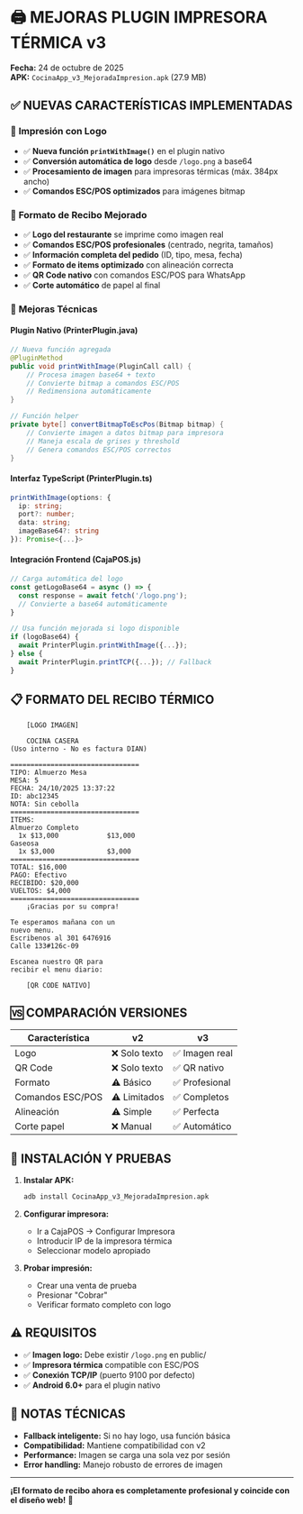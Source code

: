 # 🖨️ MEJORAS PLUGIN IMPRESORA TÉRMICA v3

**Fecha:** 24 de octubre de 2025  
**APK:** `CocinaApp_v3_MejoradaImpresion.apk` (27.9 MB)

## ✅ NUEVAS CARACTERÍSTICAS IMPLEMENTADAS

### 🎯 **Impresión con Logo**
- ✅ **Nueva función `printWithImage()`** en el plugin nativo
- ✅ **Conversión automática de logo** desde `/logo.png` a base64
- ✅ **Procesamiento de imagen** para impresoras térmicas (máx. 384px ancho)
- ✅ **Comandos ESC/POS optimizados** para imágenes bitmap

### 📄 **Formato de Recibo Mejorado**
- ✅ **Logo del restaurante** se imprime como imagen real
- ✅ **Comandos ESC/POS profesionales** (centrado, negrita, tamaños)
- ✅ **Información completa del pedido** (ID, tipo, mesa, fecha)
- ✅ **Formato de items optimizado** con alineación correcta
- ✅ **QR Code nativo** con comandos ESC/POS para WhatsApp
- ✅ **Corte automático** de papel al final

### 🔧 **Mejoras Técnicas**

#### **Plugin Nativo (PrinterPlugin.java)**
```java
// Nueva función agregada
@PluginMethod
public void printWithImage(PluginCall call) {
    // Procesa imagen base64 + texto
    // Convierte bitmap a comandos ESC/POS
    // Redimensiona automáticamente
}

// Función helper
private byte[] convertBitmapToEscPos(Bitmap bitmap) {
    // Convierte imagen a datos bitmap para impresora
    // Maneja escala de grises y threshold
    // Genera comandos ESC/POS correctos
}
```

#### **Interfaz TypeScript (PrinterPlugin.ts)**
```typescript
printWithImage(options: { 
  ip: string; 
  port?: number; 
  data: string; 
  imageBase64?: string 
}): Promise<{...}>
```

#### **Integración Frontend (CajaPOS.js)**
```javascript
// Carga automática del logo
const getLogoBase64 = async () => {
  const response = await fetch('/logo.png');
  // Convierte a base64 automáticamente
}

// Usa función mejorada si logo disponible
if (logoBase64) {
  await PrinterPlugin.printWithImage({...});
} else {
  await PrinterPlugin.printTCP({...}); // Fallback
}
```

## 📋 **FORMATO DEL RECIBO TÉRMICO**

```
    [LOGO IMAGEN]
   
    COCINA CASERA
(Uso interno - No es factura DIAN)

================================
TIPO: Almuerzo Mesa
MESA: 5
FECHA: 24/10/2025 13:37:22
ID: abc12345
NOTA: Sin cebolla
================================
ITEMS:
Almuerzo Completo
  1x $13,000            $13,000
Gaseosa
  1x $3,000             $3,000
================================
TOTAL: $16,000
PAGO: Efectivo
RECIBIDO: $20,000
VUELTOS: $4,000
================================
    ¡Gracias por su compra!

Te esperamos mañana con un
nuevo menu.
Escribenos al 301 6476916
Calle 133#126c-09

Escanea nuestro QR para
recibir el menu diario:

    [QR CODE NATIVO]

```

## 🆚 **COMPARACIÓN VERSIONES**

| Característica | v2 | v3 |
|----------------|----|----|
| Logo | ❌ Solo texto | ✅ Imagen real |
| QR Code | ❌ Solo texto | ✅ QR nativo |
| Formato | ⚠️ Básico | ✅ Profesional |
| Comandos ESC/POS | ⚠️ Limitados | ✅ Completos |
| Alineación | ⚠️ Simple | ✅ Perfecta |
| Corte papel | ❌ Manual | ✅ Automático |

## 🚀 **INSTALACIÓN Y PRUEBAS**

1. **Instalar APK:**
   ```bash
   adb install CocinaApp_v3_MejoradaImpresion.apk
   ```

2. **Configurar impresora:**
   - Ir a CajaPOS → Configurar Impresora
   - Introducir IP de la impresora térmica
   - Seleccionar modelo apropiado

3. **Probar impresión:**
   - Crear una venta de prueba
   - Presionar "Cobrar"
   - Verificar formato completo con logo

## ⚠️ **REQUISITOS**

- ✅ **Imagen logo:** Debe existir `/logo.png` en public/
- ✅ **Impresora térmica** compatible con ESC/POS
- ✅ **Conexión TCP/IP** (puerto 9100 por defecto)
- ✅ **Android 6.0+** para el plugin nativo

## 📝 **NOTAS TÉCNICAS**

- **Fallback inteligente:** Si no hay logo, usa función básica
- **Compatibilidad:** Mantiene compatibilidad con v2
- **Performance:** Imagen se carga una sola vez por sesión
- **Error handling:** Manejo robusto de errores de imagen

---

**¡El formato de recibo ahora es completamente profesional y coincide con el diseño web!** 🎯